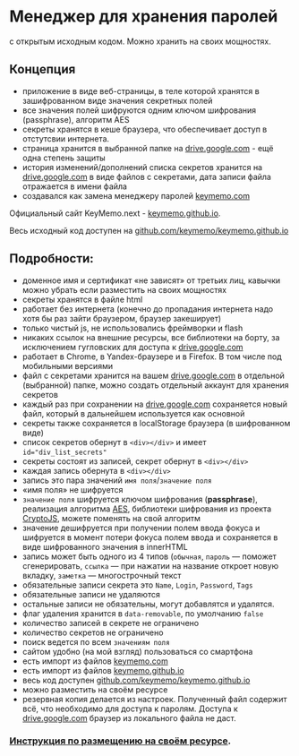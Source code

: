# Менеджер для хранения паролей
с открытым исходным кодом. Можно хранить на своих мощностях.

## Концепция
- приложение в виде веб-страницы, в теле которой хранятся в зашифрованном виде значения секретных полей
- все значения полей  шифруются одним ключом шифрования (passphrase), алгоритм AES
- секреты хранятся в кеше браузера, что обеспечивает доступ в отстутсвии интернета.
- страница хранится в выбранной папке на [drive.google.com][drive_google_com] - ещё одна степень защиты
- история изменений/дополнений списка секретов хранится на [drive.google.com][drive_google_com] в виде файлов с секретами, дата записи файла отражается в имени файла
- создавался как замена менеджеру паролей [keymemo.com][caйт_keymemo.com]

Официальный сайт KeyMemo.next - [keymemo.github.io][caйт_keymemo.github.io].

Весь исходный код доступен на [github.com/keymemo/keymemo.github.io][исходный_код_keymemo.github.io]



## Подробности:
- доменное имя и сертификат «не зависят» от третьих лиц, кавычки можно убрать если разместить на своих мощностях
- секреты хранятся в файле html
- работает без интернета (конечно до пропадания интернета надо хотя бы раз зайти браузером, браузер закеширует)
- только чистый js, не использовались фреймворки и flash
- никаких ссылок на внешние ресурсы, все библиотеки на борту, за исключением гугловских для доступа к [drive.google.com][drive_google_com]
- работает в Chrome, в Yandex-браузере и в Firefox. В том числе под мобильными версиями
- файл с секретами хранится на вашем [drive.google.com][drive_google_com] в отдельной (выбранной) папке, можно создать отдельный аккаунт для хранения секретов
- каждый раз при сохранении на [drive.google.com][drive_google_com] сохраняется новый файл, который в дальнейшем используется как основной
- секреты также сохраняется в localStorage браузера (в шифрованном виде)
- список секретов обернут в `<div></div>` и имеет `id="div_list_secrets"`
- секреты состоят из записей, секрет обернут в `<div></div>`
- каждая запись обернута в `<div></div>`
- запись это пара значений `имя поля`/`значение поля`
- «имя поля» не шифруется
- `значение поля` шифруется ключом шифрования (**passphrase**), реализация алгоритма [AES][CryptoJS_aes], библиотеки шифрования из проекта [CryptoJS][CryptoJS], можете поменять на свой алгоритм
- значение дешифруется при получении полем ввода фокуса и шифруется в момент потери фокуса полем ввода и сохраняется в виде шифрованного значения в innerHTML
- запись может быть одного из 4 типов (`обычная`, `пароль` — поможет сгенерировать, `ссылка` — при нажатии на название откроет новую вкладку, `заметка` — многострочный текст
- обязательные записи секрета это `Name`, `Login`, `Password`, `Tags`
- обязательные записи не удаляются
- остальные записи не обязательны, могут добавлятся и удалятся.
- флаг удаления хранится в `data-removable`, по умолчанию `false`
- количество записей в секрете не ограничено
- количество секретов не ограничено
- поиск ведется по всем `значениям поля`
- сайтом удобно (на мой взгляд) пользоваться со смартфона
- есть импорт из файлов [keymemo.com](https://keymemo.com)
- есть импорт из файлов [keymemo.github.io][caйт_keymemo.github.io]
- весь код доступен [github.com/keymemo/keymemo.github.io][исходный_код_keymemo.github.io]
- можно разместить на своём ресурсе
- резервная копия делается из настроек. Полученный файл содержит всё, что необходимо для доступа к паролям. Доступа к [drive.google.com][drive_google_com] браузер из локального файла не даст.

### [Инструкция по размещению на своём ресурсе](place_on_your_site.md).


[caйт_keymemo.github.io]:https://keymemo.github.io/
[caйт_keymemo.com]:https://keymemo.com/
[исходный_код_keymemo.github.io]:https://github.com/keymemo/keymemo.github.io/
[drive_google_com]:https://drive.google.com
[CryptoJS]:https://code.google.com/archive/p/crypto-js/
[CryptoJS_aes]:https://github.com/jakubzapletal/crypto-js/blob/master/README.md#aes
